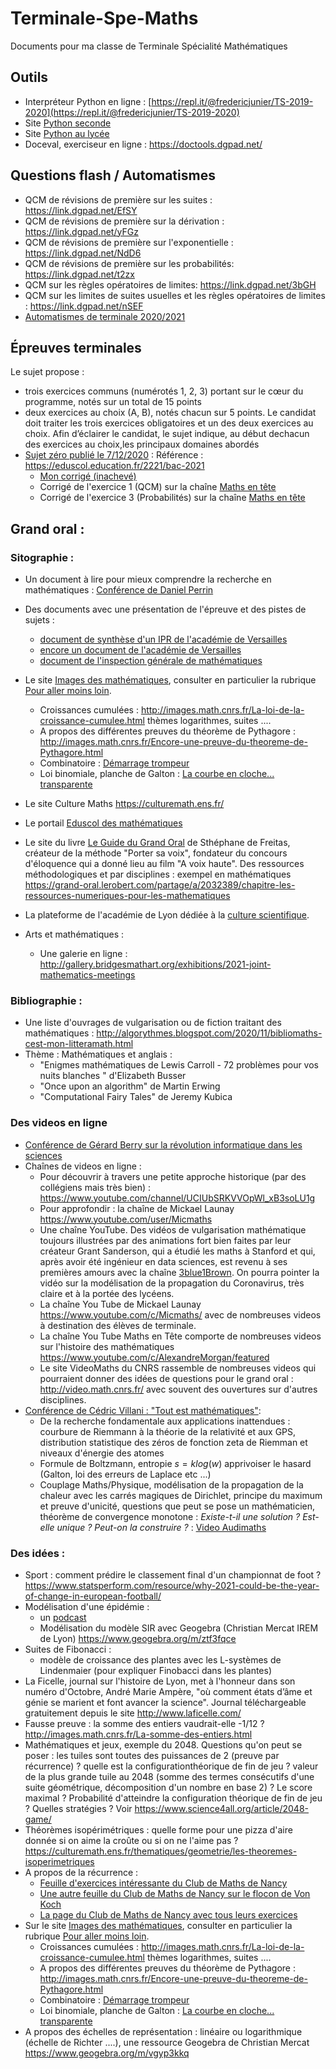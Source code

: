 # Terminale-Spe-Maths

Documents pour ma classe de Terminale Spécialité Mathématiques


## Outils

* Interpréteur Python en ligne : [https://repl.it/@fredericjunier/TS-2019-2020](https://repl.it/@fredericjunier/TS-2019-2020)
* Site [Python seconde](http://www.frederic-junier.org/PythonSeconde/Python_Seconde_Parc/accueil_python_2nde.html)
* Site [Python au lycée](https://www.python-lycee.com/)
* Doceval, exerciseur en ligne : <https://doctools.dgpad.net/>

 
## Questions flash / Automatismes

- QCM de révisions de première  sur les suites : <https://link.dgpad.net/EfSY>
- QCM de révisions de première  sur la dérivation : <https://link.dgpad.net/yFGz>
- QCM de révisions de première  sur l'exponentielle : <https://link.dgpad.net/NdD6>
- QCM de révisions de première  sur les probabilités: <https://link.dgpad.net/t2zx>
- QCM sur les règles opératoires de limites: <https://link.dgpad.net/3bGH>
- QCM sur les limites de suites usuelles et les règles opératoires de limites : <https://link.dgpad.net/nSEF>
- [Automatismes de terminale 2020/2021](Automatismes/2020-2021/TerminaleAutomatismes-2020-2021.pdf)

## Épreuves terminales 

Le sujet propose : 
* trois exercices communs (numérotés 1, 2, 3) portant sur le cœur du programme, notés sur un total de 15 points
* deux exercices au choix (A, B), notés chacun sur 5 points.  Le candidat doit traiter les trois exercices obligatoires et un des deux exercices au choix. Afin d’éclairer le candidat, le sujet indique, au début dechacun des exercices au choix,les principaux domaines abordés
* [Sujet zéro publié le 7/12/2020](https://eduscol.education.fr/media/3730/download) : Référence : <https://eduscol.education.fr/2221/bac-2021>
  * [Mon corrigé (inachevé)](Annales/Corrige-Sujet-Zero.pdf)
  * Corrigé de l'exercice 1 (QCM) sur la chaîne [Maths en tête](https://www.youtube.com/watch?v=P99-KKr1NV0&feature=youtu.be)
  * Corrigé de l'exercice 3 (Probabilités) sur la chaîne [Maths en tête](https://www.youtube.com/watch?v=xSD6Ks2YhyE&feature=youtu.be)
 

## Grand oral :

### Sitographie :

* Un document à lire pour mieux comprendre la recherche en mathématiques : [Conférence de Daniel Perrin](GranOral/Daniel_Perrin.pdf) 
* Des documents avec une présentation de l'épreuve et des pistes de sujets :
   * [document de synthèse d'un IPR de l'académie de Versailles](https://euler.ac-versailles.fr/IMG/pdf/pistes-grand-oral-huet-version-sans_programme.pdf)
   * [encore un document de l'académie de Versailles](GrandOral/oral_maths_euler.pdf)
   * [document de l'inspection générale de mathématiques](GrandOral/grand_oral_inspection_générale.pdf)
* Le site [Images des mathématiques](http://images.math.cnrs.fr/), consulter en particulier la rubrique [Pour aller moins loin](http://images.math.cnrs.fr/-Ressources-pedagogiques-pour-aller-moins-loin-.html).
  * Croissances cumulées : <http://images.math.cnrs.fr/La-loi-de-la-croissance-cumulee.html> thèmes logarithmes, suites ....
  * A propos des différentes preuves du théorème de Pythagore : <http://images.math.cnrs.fr/Encore-une-preuve-du-theoreme-de-Pythagore.html>
  * Combinatoire : [Démarrage trompeur](https://images.math.cnrs.fr/+Demarrage-trompeur+)
  * Loi binomiale, planche de Galton : [La courbe en cloche... transparente](http://images.math.cnrs.fr/La-courbe-en-cloche-transparente.html)
  
* Le site Culture Maths  <https://culturemath.ens.fr/>
* Le portail [Eduscol des mathématiques](https://eduscol.education.fr/maths/)

* Le site du livre [Le Guide du Grand Oral](https://grand-oral.lerobert.com/9782321015383) de Sthéphane de Freitas, créateur de la méthode "Porter sa voix", fondateur du concours d'éloquence qui a donné lieu au film "A voix haute". Des ressources méthodologiques et par disciplines : exempel en mathématiques <https://grand-oral.lerobert.com/partage/a/2032389/chapitre-les-ressources-numeriques-pour-les-mathematiques>
* La plateforme de l'académie de Lyon dédiée à la [culture scientifique](http://culture-scientifique-technique.enseigne.ac-lyon.fr/spip/).
* Arts et mathématiques :
  * Une galerie en ligne : <http://gallery.bridgesmathart.org/exhibitions/2021-joint-mathematics-meetings>


### Bibliographie :


* Une liste d'ouvrages de vulgarisation ou de fiction traitant des mathématiques : <http://algorythmes.blogspot.com/2020/11/bibliomaths-cest-mon-litteramath.html>
* Thème : Mathématiques et anglais :
  * "Enigmes mathématiques de Lewis Carroll - 72 problèmes pour vos nuits blanches " d'Elizabeth Busser
  * "Once upon an algorithm" de Martin Erwing
  * "Computational Fairy Tales" de Jeremy Kubica

### Des videos en ligne 

* [Conférence de Gérard Berry sur la révolution informatique dans les sciences](https://www.college-de-france.fr/site/gerard-berry/course-2015-01-28-16h00.htm)
* Chaînes de videos en ligne :
  * Pour découvrir à travers une petite  approche historique (par des collégiens mais très bien)  : <https://www.youtube.com/channel/UCIUbSRKVVOpWl_xB3soLU1g>
  * Pour approfondir : la chaîne de Mickael Launay <https://www.youtube.com/user/Micmaths>
  * Une chaîne YouTube. Des vidéos de vulgarisation mathématique toujours illustrées par des animations fort bien faites par leur créateur Grant Sanderson, qui a étudié les maths à Stanford et qui, après avoir été ingénieur en data sciences, est revenu à ses premières amours avec la chaîne [3blue1Brown](https://www.3blue1brown.com/). 
On pourra pointer la vidéo sur la modélisation de la propagation du Coronavirus, très claire et à la portée des lycéens. 
  * La chaîne You Tube de Mickael Launay <https://www.youtube.com/c/Micmaths/> avec de nombreuses videos à destination des élèves de terminale.
  * La chaîne You Tube Maths en Tête comporte de nombreuses videos sur l'histoire des mathématiques <https://www.youtube.com/c/AlexandreMorgan/featured>
  * Le site VideoMaths du CNRS rassemble de nombreuses videos qui pourraient donner des idées de questions pour le grand oral : <http://video.math.cnrs.fr/> avec souvent des ouvertures sur d'autres disciplines.
* [Conférence de Cédric Villani : "Tout est mathématiques"](https://youtu.be/rLFUnCUyPko):
  * De la recherche fondamentale aux applications inattendues : courbure de Riemmann à la théorie de la relativité et aux GPS, distribution statistique des zéros de fonction zeta de Riemman et niveaux d'énergie des atomes
  * Formule de Boltzmann, entropie $s= k log(w)$ apprivoiser le hasard (Galton, loi des erreurs de Laplace etc ...)
  * Couplage Maths/Physique, modélisation de la propagation de la chaleur avec les carrés magiques de Dirichlet, principe du maximum et preuve d'unicité, questions que peut se pose un mathématicien, théorème de convergence monotone : _Existe-t-il une solution ? Est-elle unique ? Peut-on la construire ?_ :  [Video Audimaths](https://youtu.be/2oq1UDpqEGQ)
  
  
### Des idées :

* Sport : comment prédire le classement final d'un championnat de foot ?  <https://www.statsperform.com/resource/why-2021-could-be-the-year-of-change-in-european-football/>
* Modélisation d'une épidémie :
  * un [podcast](https://www.franceculture.fr/emissions/la-methode-scientifique/la-methode-scientifique-emission-du-mercredi-27-mai-2020)
  * Modélisation du modèle SIR avec Geogebra (Christian Mercat IREM de Lyon) <https://www.geogebra.org/m/ztf3fqce>
* Suites de Fibonacci :
  * modèle de croissance des plantes avec les L-systèmes de Lindenmaier (pour expliquer Finobacci dans les plantes)
* La Ficelle, journal sur l'histoire de Lyon,  met à l'honneur dans son numéro d'Octobre,  André Marie Ampère, "où comment états d’âme et génie se marient et font avancer la science". 
Journal téléchargeable gratuitement depuis le site <http://www.laficelle.com/>
* Fausse preuve : la somme des entiers vaudrait-elle -1/12 ? <http://images.math.cnrs.fr/La-somme-des-entiers.html>
* Mathématiques et jeux, exemple du 2048. Questions qu'on peut se poser : les tuiles sont toutes des puissances de 2 (preuve par récurrence) ? quelle est la configurationthéorique de fin de jeu ? valeur de la plus grande tuile au 2048 (somme des termes consécutifs d'une suite géométrique, décomposition d'un nombre en base 2) ? Le score maximal ? Probabilité d'atteindre la configuration théorique de fin de jeu ? Quelles stratégies ? Voir <https://www.science4all.org/article/2048-game/>
* Théorèmes isopérimétriques : quelle forme pour une pizza d'aire donnée si on aime la croûte ou si on ne l'aime pas ? <https://culturemath.ens.fr/thematiques/geometrie/les-theoremes-isoperimetriques>
* A propos de la récurrence :
  * [Feuille d'exercices intéressante du Club de Maths de Nancy](http://depmath-nancy.univ-lorraine.fr/club/docs/1718/170920recurrence.pdf)
  * [Une autre feuille du Club de Maths de Nancy sur le flocon de Von Koch](http://paestel.fr/sites/default/files/Mat_les_ressources/1%C3%A8re/Atelier%2C%20probl%C3%A8me/mlr-une_introduction_aux_fractales.pdf)
  * [La page du Club de Maths de Nancy avec tous leurs exercices](http://depmath-nancy.univ-lorraine.fr/club/documents.html)
* Sur le site [Images des mathématiques](http://images.math.cnrs.fr/), consulter en particulier la rubrique [Pour aller moins loin](http://images.math.cnrs.fr/-Ressources-pedagogiques-pour-aller-moins-loin-.html).
  * Croissances cumulées : <http://images.math.cnrs.fr/La-loi-de-la-croissance-cumulee.html> thèmes logarithmes, suites ....
  * A propos des différentes preuves du théorème de Pythagore : <http://images.math.cnrs.fr/Encore-une-preuve-du-theoreme-de-Pythagore.html>
  * Combinatoire : [Démarrage trompeur](https://images.math.cnrs.fr/+Demarrage-trompeur+)
  * Loi binomiale, planche de Galton : [La courbe en cloche... transparente](http://images.math.cnrs.fr/La-courbe-en-cloche-transparente.html)
* A propos des échelles de représentation : linéaire ou logarithmique (échelle de Richter ....), une ressource Geogebra de Christian Mercat <https://www.geogebra.org/m/vgyp3kkq>

